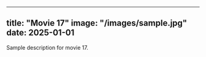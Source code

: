 
---
title: "Movie 17"
image: "/images/sample.jpg"
date: 2025-01-01
---
Sample description for movie 17.
